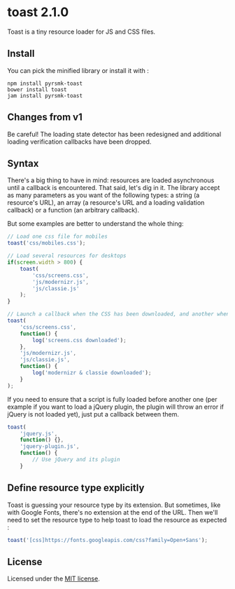 toast 2.1.0
===========

Toast is a tiny resource loader for JS and CSS files.

Install
-------

You can pick the minified library or install it with :

```
npm install pyrsmk-toast
bower install toast
jam install pyrsmk-toast
```

Changes from v1
---------------

Be careful! The loading state detector has been redesigned and additional loading verification callbacks have been dropped.

Syntax
------

There's a big thing to have in mind: resources are loaded asynchronous until a callback is encountered. That said, let's dig in it. The library accept as many parameters as you want of the following types: a string (a resource's URL), an array (a resource's URL and a loading validation callback) or a function (an arbitrary callback).

But some examples are better to understand the whole thing:

```js
// Load one css file for mobiles
toast('css/mobiles.css');

// Load several resources for desktops
if(screen.width > 800) {
    toast(
        'css/screens.css',
        'js/modernizr.js',
        'js/classie.js'
    );
}

// Launch a callback when the CSS has been downloaded, and another when scripts have been downloaded too
toast(
    'css/screens.css',
    function() {
        log('screens.css downloaded');
    },
    'js/modernizr.js',
    'js/classie.js',
    function() {
        log('modernizr & classie downloaded');
    }
);
```

If you need to ensure that a script is fully loaded before another one (per example if you want to load a jQuery plugin, the plugin will throw an error if jQuery is not loaded yet), just put a callback between them.

```js
toast(
    'jquery.js',
    function() {},
    'jquery-plugin.js',
	function() {
		// Use jQuery and its plugin
	}
```

Define resource type explicitly
-------------------------------

Toast is guessing your resource type by its extension. But sometimes, like with Google Fonts, there's no extension at the end of the URL. Then we'll need to set the resource type to help toast to load the resource as expected :

```js
toast('[css]https://fonts.googleapis.com/css?family=Open+Sans');
```

License
-------

Licensed under the [MIT license](http://dreamysource.mit-license.org).
